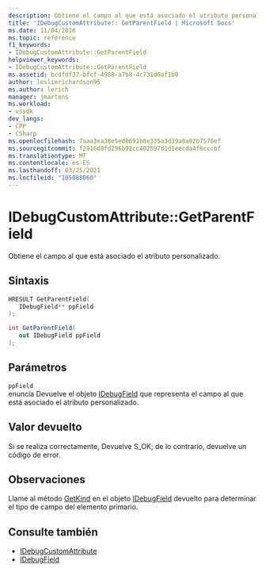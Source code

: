 ```yaml
---
description: Obtiene el campo al que está asociado el atributo personalizado.
title: 'IDebugCustomAttribute:: GetParentField | Microsoft Docs'
ms.date: 11/04/2016
ms.topic: reference
f1_keywords:
- IDebugCustomAttribute::GetParentField
helpviewer_keywords:
- IDebugCustomAttribute::GetParentField
ms.assetid: bcdfdf37-bfcf-4988-a7b8-4c731d0af1b0
author: leslierichardson95
ms.author: lerich
manager: jmartens
ms.workload:
- vssdk
dev_langs:
- CPP
- CSharp
ms.openlocfilehash: 7aaa3ea38e5ed0691b8e335a3d39a8a82b7576ef
ms.sourcegitcommit: f2916d8fd296b92cc402597d1d1eecda4f6cccbf
ms.translationtype: MT
ms.contentlocale: es-ES
ms.lasthandoff: 03/25/2021
ms.locfileid: "105088060"
---
```

# <a name="idebugcustomattributegetparentfield"></a>IDebugCustomAttribute::GetParentField
Obtiene el campo al que está asociado el atributo personalizado.

## <a name="syntax"></a>Sintaxis

```cpp
HRESULT GetParentField( 
   IDebugField** ppField
);
```

```csharp
int GetParentField(
   out IDebugField ppField
);
```

## <a name="parameters"></a>Parámetros
`ppField`\
enuncia Devuelve el objeto [IDebugField](../../../extensibility/debugger/reference/idebugfield.md) que representa el campo al que está asociado el atributo personalizado.

## <a name="return-value"></a>Valor devuelto
 Si se realiza correctamente, Devuelve S_OK; de lo contrario, devuelve un código de error.

## <a name="remarks"></a>Observaciones
 Llame al método [GetKind](../../../extensibility/debugger/reference/idebugfield-getkind.md) en el objeto [IDebugField](../../../extensibility/debugger/reference/idebugfield.md) devuelto para determinar el tipo de campo del elemento primario.

## <a name="see-also"></a>Consulte también
- [IDebugCustomAttribute](../../../extensibility/debugger/reference/idebugcustomattribute.md)
- [IDebugField](../../../extensibility/debugger/reference/idebugfield.md)
